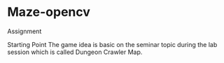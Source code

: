 # Maze-opencv
Assignment

Starting Point
The game idea is basic on the seminar topic during the lab session which is called Dungeon Crawler Map.

